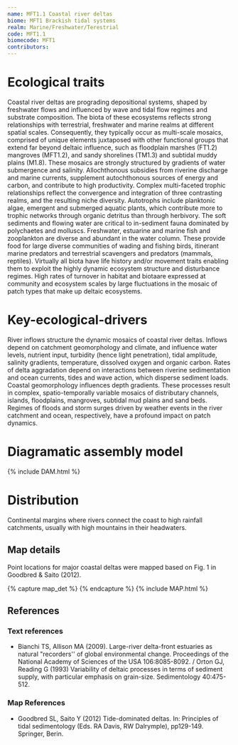 ```yaml
---
name: ﻿MFT1.1 Coastal river deltas
biome: MFT1 Brackish tidal systems
realm: Marine/Freshwater/Terestrial
code: MFT1.1
biomecode: MFT1
contributors:
---
```


# Ecological traits


Coastal river deltas are prograding depositional systems, shaped by freshwater flows and influenced by wave and tidal flow regimes and substrate composition. The biota of these ecosystems reflects strong relationships with terrestrial, freshwater and marine realms at different spatial scales. Consequently, they typically occur as multi-scale mosaics, comprised of unique elements juxtaposed with other functional groups that extend far beyond deltaic influence, such as floodplain marshes (FT1.2) mangroves (MFT1.2), and sandy shorelines (TM1.3) and subtidal muddy plains (M1.8). These mosaics are strongly structured by gradients of water submergence and salinity. Allochthonous subsidies from riverine discharge and marine currents, supplement autochthonous sources of energy and carbon, and contribute to high productivity. Complex multi-faceted trophic relationships reflect the convergence and integration of three contrasting realms, and the resulting niche diversity. Autotrophs include planktonic algae, emergent and submerged aquatic plants, which contribute more to trophic networks through organic detritus than through herbivory. The soft sediments and flowing water are critical to in-sediment fauna dominated by polychaetes and molluscs. Freshwater, estuarine and marine fish and zooplankton are diverse and abundant in the water column. These provide food for large diverse communities of wading and fishing birds, itinerant marine predators and terrestrial scavengers and predators (mammals, reptiles). Virtually all biota have life history and/or movement traits enabling them to exploit the highly dynamic ecosystem structure and disturbance regimes. High rates of turnover in habitat and biotaare expressed at community and ecosystem scales by large fluctuations in the mosaic of patch types that make up deltaic ecosystems.


# Key-ecological-drivers


River inflows structure the dynamic mosaics of coastal river deltas. Inflows depend on catchment geomorphology and climate, and influence water levels, nutrient input, turbidity (hence light penetration), tidal amplitude, salinity gradients, temperature, dissolved oxygen and organic carbon. Rates of delta aggradation depend on interactions between riverine sedimentation and ocean currents, tides and wave action, which disperse sediment loads. Coastal geomorphology influences depth gradients. These processes result in complex, spatio-temporally variable mosaics of distributary channels, islands, floodplains, mangroves, subtidal mud plains and sand beds. Regimes of floods and storm surges driven by weather events in the river catchment and ocean, respectively, have a profound impact on patch dynamics.

# Diagramatic assembly model

{% include DAM.html %}


# Distribution

Continental margins where rivers connect the coast to high rainfall catchments, usually with high mountains in their headwaters.

## Map details

Point locations for major coastal deltas were mapped based on Fig. 1 in Goodbred & Saito (2012).

{% capture map_det %}  {% endcapture %}
{% include MAP.html %}

## References
### Text references
* Bianchi TS, Allison MA (2009). Large-river delta-front estuaries as natural "recorders'' of global environmental change. Proceedings of the National Academy of Sciences of the USA 106:8085-8092. / Orton GJ, Reading G (1993) Variability of deltaic processes in terms of sediment supply, with particular emphasis on grain-size. Sedimentology 40:475-512.
### Map References
* Goodbred SL, Saito Y (2012) Tide-dominated deltas. In: Principles of tidal sedimentology (Eds. RA Davis, RW Dalrymple), pp129-149. Springer, Berin.

